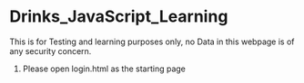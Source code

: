 # Drinks_JavaScript_Learning
 
This is for Testing and learning purposes only, no Data in this webpage is of any security concern.

1. Please open login.html as the starting page
